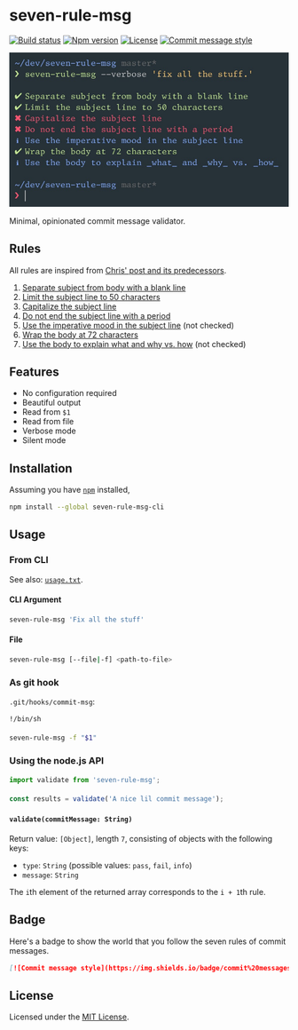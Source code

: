 # seven-rule-msg

[![Build status](https://img.shields.io/travis/com/shreyasminocha/seven-rule-msg/master.svg)](//travis-ci.org/shreyasminocha/seven-rule-msg)
[![Npm version](https://img.shields.io/npm/v/seven-rule-msg.svg)](//npmjs.com/package/seven-rule-msg)
[![License](https://img.shields.io/badge/license-MIT-blue.svg)](//shreyas.mit-license.org/2019)
[![Commit message style](https://img.shields.io/badge/commit%20messages-seven%20rules-blue.svg)](//chris.beams.io/posts/git-commit)

![seven-rule-msg in action](https://github.com/shreyasminocha/seven-rule-msg/blob/master/media/demo.jpg)

Minimal, opinionated commit message validator.

## Rules

All rules are inspired from [Chris' post and its predecessors](https://chris.beams.io/posts/git-commit).

1. [Separate subject from body with a blank line](https://chris.beams.io/posts/git-commit/#separate)
2. [Limit the subject line to 50 characters](https://chris.beams.io/posts/git-commit/#limit-50)
3. [Capitalize the subject line](https://chris.beams.io/posts/git-commit/#capitalize)
4. [Do not end the subject line with a period](https://chris.beams.io/posts/git-commit/#end)
5. [Use the imperative mood in the subject line](https://chris.beams.io/posts/git-commit/#imperative) (not checked)
6. [Wrap the body at 72 characters](https://chris.beams.io/posts/git-commit/#wrap-72)
7. [Use the body to explain what and why vs. how](https://chris.beams.io/posts/git-commit/#why-not-how) (not checked)

## Features

- No configuration required
- Beautiful output
- Read from `$1`
- Read from file
- Verbose mode
- Silent mode

## Installation

Assuming you have [`npm`](//npmjs.com) installed,

```sh
npm install --global seven-rule-msg-cli
```

## Usage

### From CLI

See also: [`usage.txt`](usage.txt).

#### CLI Argument

```sh
seven-rule-msg 'Fix all the stuff'
```

#### File

```sh
seven-rule-msg [--file|-f] <path-to-file>
```

### As git hook

`.git/hooks/commit-msg`:

```sh
!/bin/sh

seven-rule-msg -f "$1"
```

### Using the node.js API

```js
import validate from 'seven-rule-msg';

const results = validate('A nice lil commit message');
```

#### `validate(commitMessage: String)`

Return value: `[Object]`, length `7`, consisting of objects with the following keys:

- `type`: `String` (possible values: `pass`, `fail`, `info`)
- `message`: `String`

The `i`th element of the returned array corresponds to the `i + 1`th rule.

## Badge

Here's a badge to show the world that you follow the seven rules of commit messages.

```md
[![Commit message style](https://img.shields.io/badge/commit%20messages-seven%20rules-blue.svg)](https://chris.beams.io/posts/git-commit)
```

## License

Licensed under the [MIT License](//shreyas.mit-license.org/2019).
